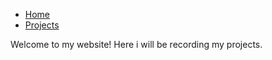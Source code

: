  - [Home](index.md)
 - [Projects](projects.md)
 
 Welcome to my website! Here i will be recording my projects.
